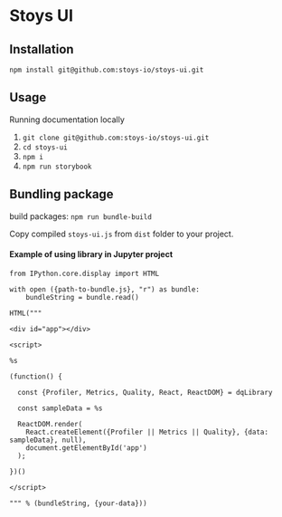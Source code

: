 # Stoys UI

## Installation

```
npm install git@github.com:stoys-io/stoys-ui.git
```

## Usage

Running documentation locally

1. `git clone git@github.com:stoys-io/stoys-ui.git`
1. `cd stoys-ui`
1. `npm i`
1. `npm run storybook`

## Bundling package

build packages: `npm run bundle-build`

Copy compiled `stoys-ui.js` from `dist` folder to your project.

#### Example of using library in Jupyter project

```
from IPython.core.display import HTML
```

```
with open ({path-to-bundle.js}, "r") as bundle:
    bundleString = bundle.read()
```

```
HTML("""

<div id="app"></div>

<script>

%s

(function() {

  const {Profiler, Metrics, Quality, React, ReactDOM} = dqLibrary

  const sampleData = %s

  ReactDOM.render(
    React.createElement({Profiler || Metrics || Quality}, {data: sampleData}, null),
    document.getElementById('app')
  );

})()

</script>

""" % (bundleString, {your-data}))
```
